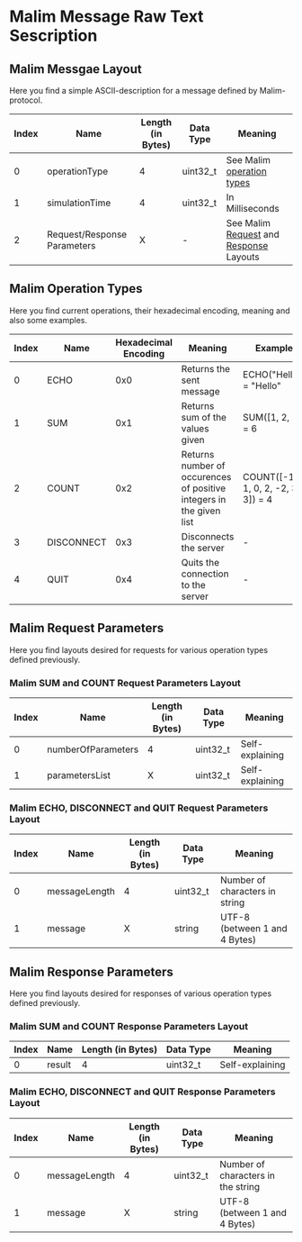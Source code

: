 # Malim Message Raw Text Sescription

## Malim Messgae Layout

Here you find a simple ASCII-description for a message defined by Malim-protocol.

| Index | Name | Length (in Bytes) | Data Type | Meaning
| ----------- | ----------- | ----------- | ----------- | -----------
| 0 | operationType | 4 | uint32_t | See Malim [operation types](#malim-operation-types)
| 1 | simulationTime | 4 | uint32_t | In Milliseconds
| 2 | Request/Response Parameters | X | - | See Malim [Request](#malim-request-parameters) and [Response](#malim-response-parameters) Layouts


## Malim Operation Types

Here you find current operations, their hexadecimal encoding, meaning and also some examples.

| Index | Name | Hexadecimal Encoding | Meaning | Example
| ----------- | ----------- | ----------- | ----------- | -----------
| 0 | ECHO | 0x0 | Returns the sent message | ECHO("Hello") = "Hello"
| 1 | SUM | 0x1 | Returns sum of the values given | SUM([1, 2, 3]) = 6
| 2 | COUNT | 0x2 | Returns number of occurences of positive integers in the given list | COUNT([-1, 1, 0, 2, -2, 3, 3]) = 4
| 3 | DISCONNECT | 0x3 | Disconnects the server | -
| 4 | QUIT | 0x4 | Quits the connection to the server | -

## Malim Request Parameters

Here you find layouts desired for requests for various operation types defined previously.

### Malim SUM and COUNT Request Parameters Layout

| Index | Name | Length (in Bytes) | Data Type | Meaning
| ----------- | ----------- | ----------- | ----------- | -----------
| 0 | numberOfParameters | 4 | uint32_t | Self-explaining
| 1 | parametersList | X | uint32_t | Self-explaining


### Malim ECHO, DISCONNECT and QUIT Request Parameters Layout

| Index | Name | Length (in Bytes) | Data Type | Meaning
| ----------- | ----------- | ----------- | ----------- | -----------
| 0 | messageLength | 4 | uint32_t | Number of characters in string
| 1 | message | X | string | UTF-8 (between 1 and 4 Bytes)

## Malim Response Parameters

Here you find layouts desired for responses of various operation types defined previously.

### Malim SUM and COUNT Response Parameters Layout

| Index | Name | Length (in Bytes) | Data Type | Meaning
| ----------- | ----------- | ----------- | ----------- | -----------
| 0 | result | 4 | uint32_t | Self-explaining


### Malim ECHO, DISCONNECT and QUIT Response Parameters Layout

| Index | Name | Length (in Bytes) | Data Type | Meaning
| ----------- | ----------- | ----------- | ----------- | -----------
| 0 | messageLength | 4 | uint32_t | Number of characters in the string
| 1 | message | X | string | UTF-8 (between 1 and 4 Bytes)
